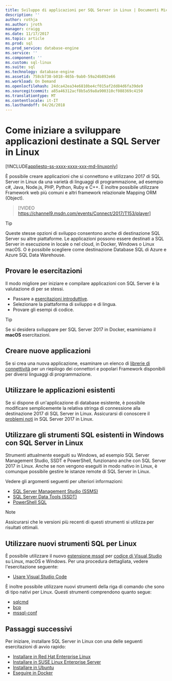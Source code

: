 ```yaml
---
title: Sviluppo di applicazioni per SQL Server in Linux | Documenti Microsoft
description: ''
author: rothja
ms.author: jroth
manager: craigg
ms.date: 11/17/2017
ms.topic: article
ms.prod: sql
ms.prod_service: database-engine
ms.service: ''
ms.component: ''
ms.custom: sql-linux
ms.suite: sql
ms.technology: database-engine
ms.assetid: 758cb738-b018-465b-9ab0-59a24b892e66
ms.workload: On Demand
ms.openlocfilehash: 24dca42ea34e6810be4cf015af2dd84d6fa39de9
ms.sourcegitcommit: a85a46312acf8b5a59a8a900310cf088369c4150
ms.translationtype: MT
ms.contentlocale: it-IT
ms.lasthandoff: 04/26/2018
---
```

# <a name="how-to-get-started-developing-applications-for-sql-server-on-linux"></a>Come iniziare a sviluppare applicazioni destinate a SQL Server in Linux

[!INCLUDE[appliesto-ss-xxxx-xxxx-xxx-md-linuxonly](../includes/appliesto-ss-xxxx-xxxx-xxx-md-linuxonly.md)]

È possibile creare applicazioni che si connettono e utilizzano 2017 di SQL Server in Linux da una varietà di linguaggi di programmazione, ad esempio c#, Java, Node.js, PHP, Python, Ruby e C++. È inoltre possibile utilizzare Framework web più comuni e altri framework relazionale Mapping ORM (Object).

> [!VIDEO https://channel9.msdn.com/events/Connect/2017/T153/player]

> [!TIP]
> Queste stesse opzioni di sviluppo consentono anche di destinazione SQL Server su altre piattaforme. Le applicazioni possono essere destinati a SQL Server in esecuzione in locale o nel cloud, in Docker, Windows o Linux macOS. O è possibile scegliere come destinazione Database SQL di Azure e Azure SQL Data Warehouse.

## <a name="try-the-tutorials"></a>Provare le esercitazioni

Il modo migliore per iniziare e compilare applicazioni con SQL Server è la valutazione di per se stessi.

- Passare a [esercitazioni introduttive](http://aka.ms/sqldev).
- Selezionare la piattaforma di sviluppo e di lingua.
- Provare gli esempi di codice.

> [!TIP]
> Se si desidera sviluppare per SQL Server 2017 in Docker, esaminiamo il **macOS** esercitazioni.

## <a name="create-new-applications"></a>Creare nuove applicazioni

Se si crea una nuova applicazione, esaminare un elenco di [librerie di connettività](sql-server-linux-develop-connectivity-libraries.md) per un riepilogo dei connettori e popolari Framework disponibili per diversi linguaggi di programmazione.

## <a name="use-existing-applications"></a>Utilizzare le applicazioni esistenti

Se si dispone di un'applicazione di database esistente, è possibile modificare semplicemente la relativa stringa di connessione alla destinazione 2017 di SQL Server in Linux. Assicurarsi di conoscere il [problemi noti](sql-server-linux-release-notes.md) in SQL Server 2017 in Linux.

## <a name="use-existing-sql-tools-on-windows-with-sql-server-on-linux"></a>Utilizzare gli strumenti SQL esistenti in Windows con SQL Server in Linux

Strumenti attualmente eseguiti su Windows, ad esempio SQL Server Management Studio, SSDT e PowerShell, funzionano anche con SQL Server 2017 in Linux. Anche se non vengono eseguiti in modo nativo in Linux, è comunque possibile gestire le istanze remote di SQL Server in Linux. 

Vedere gli argomenti seguenti per ulteriori informazioni:

- [SQL Server Management Studio (SSMS)](sql-server-linux-develop-use-ssms.md)
- [SQL Server Data Tools (SSDT)](sql-server-linux-develop-use-ssdt.md)
- [PowerShell SQL](sql-server-linux-manage-powershell.md)

> [!Note] 
> Assicurarsi che le versioni più recenti di questi strumenti si utilizza per risultati ottimali.

## <a name="use-new-sql-tools-for-linux"></a>Utilizzare nuovi strumenti SQL per Linux

È possibile utilizzare il nuovo [estensione mssql](https://aka.ms/mssql-marketplace) per [codice di Visual Studio](https://code.visualstudio.com) su Linux, macOS e Windows. Per una procedura dettagliata, vedere l'esercitazione seguente:

- [Usare Visual Studio Code](sql-server-linux-develop-use-vscode.md)

È inoltre possibile utilizzare nuovi strumenti della riga di comando che sono di tipo nativi per Linux. Questi strumenti comprendono quanto segue:

- [sqlcmd](../tools/sqlcmd-utility.md)
- [bcp](sql-server-linux-migrate-bcp.md)
- [mssql-conf](sql-server-linux-configure-mssql-conf.md)

## <a name="next-steps"></a>Passaggi successivi

Per iniziare, installare SQL Server in Linux con una delle seguenti esercitazioni di avvio rapido:

- [Installare in Red Hat Enterprise Linux](quickstart-install-connect-red-hat.md)
- [Installare in SUSE Linux Enterprise Server](quickstart-install-connect-suse.md)
- [Installare in Ubuntu](quickstart-install-connect-ubuntu.md)
- [Eseguire in Docker](quickstart-install-connect-ubuntu.md)
